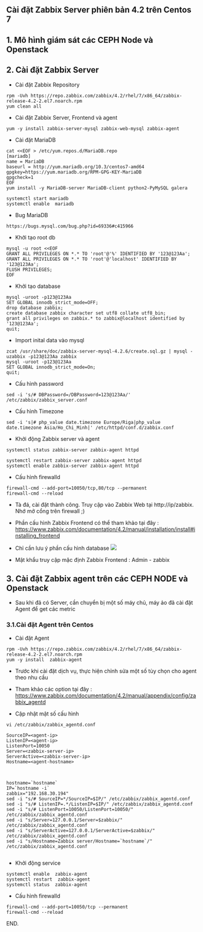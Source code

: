 

## Cài đặt Zabbix Server phiên bản 4.2 trên Centos 7

## 1. Mô hình giám sát các CEPH Node và Openstack 

## 2. Cài đặt Zabbix Server 

- Cài đặt Zabbix Repository
```
rpm -Uvh https://repo.zabbix.com/zabbix/4.2/rhel/7/x86_64/zabbix-release-4.2-2.el7.noarch.rpm
yum clean all
```


- Cài đặt Zabbix Server, Frontend và agent 
```
yum -y install zabbix-server-mysql zabbix-web-mysql zabbix-agent
```

- Cài đặt MariaDB 
```
cat <<EOF > /etc/yum.repos.d/MariaDB.repo
[mariadb]
name = MariaDB
baseurl = http://yum.mariadb.org/10.3/centos7-amd64
gpgkey=https://yum.mariadb.org/RPM-GPG-KEY-MariaDB
gpgcheck=1
EOF
yum install -y MariaDB-server MariaDB-client python2-PyMySQL galera

systemctl start mariadb 
systemctl enable  mariadb 

```

- Bug MariaDB 
```
https://bugs.mysql.com/bug.php?id=69336#c415966
```

- Khởi tạo root db 
```
mysql -u root <<EOF
GRANT ALL PRIVILEGES ON *.* TO 'root'@'%' IDENTIFIED BY '123@123Aa';
GRANT ALL PRIVILEGES ON *.* TO 'root'@'localhost' IDENTIFIED BY '123@123Aa';
FLUSH PRIVILEGES;
EOF
```

- Khởi tạo database 
```
mysql -uroot -p123@123Aa
SET GLOBAL innodb_strict_mode=OFF;
drop database zabbix;
create database zabbix character set utf8 collate utf8_bin;
grant all privileges on zabbix.* to zabbix@localhost identified by '123@123Aa';
quit;
```


- Import inital data vào mysql 
```
zcat /usr/share/doc/zabbix-server-mysql-4.2.6/create.sql.gz | mysql -uzabbix -p123@123Aa zabbix 
mysql -uroot -p123@123Aa
SET GLOBAL innodb_strict_mode=On;
quit;

```

- Cấu hình password 
```
sed -i 's/# DBPassword=/DBPassword=123@123Aa/' /etc/zabbix/zabbix_server.conf
```

- Cấu hình Timezone 
```
sed -i 's|# php_value date.timezone Europe/Riga|php_value date.timezone Asia/Ho_Chi_Minh|' /etc/httpd/conf.d/zabbix.conf
```

- Khởi động Zabbix server và agent 
```
systemctl status zabbix-server zabbix-agent httpd

systemctl restart zabbix-server zabbix-agent httpd
systemctl enable zabbix-server zabbix-agent httpd

```

- Cấu hình firewalld
```
firewall-cmd --add-port=10050/tcp,80/tcp --permanent
firewall-cmd --reload
```

- Tà đá, cài đặt thành công. Truy cập vào Zabbix Web tại http://ip/zabbix. Nhớ mở cổng trên firewall ;)



- Phần cấu hình Zabbix Frontend có thể tham khảo tại đây : https://www.zabbix.com/documentation/4.2/manual/installation/install#installing_frontend

- Chỉ cần lưu ý phần cấu hình database 
![](https://i.imgur.com/KeKm74d.png)

- Mật khẩu truy cập mặc định Zabbix  Frontend : Admin - zabbix


## 3. Cài đặt Zabbix agent trên các CEPH NODE và Openstack

- Sau khi đã có Server, cần chuyển bị một số máy chủ, máy ảo đã cài đặt Agent để get các metric 

### 3.1.Cài đặt Agent trên Centos 


- Cài đặt Agent
```
rpm -Uvh https://repo.zabbix.com/zabbix/4.2/rhel/7/x86_64/zabbix-release-4.2-2.el7.noarch.rpm
yum -y install  zabbix-agent
```

- Trước khi cài đặt dịch vụ, thực hiện chỉnh sửa một số tùy chọn cho agent theo nhu cầu
- Tham khảo các option tại đây : https://www.zabbix.com/documentation/4.2/manual/appendix/config/zabbix_agentd

- Cập nhật mật số cấu hình 
```
vi /etc/zabbix/zabbix_agentd.conf

SourceIP=<agent-ip>
ListenIP=<agent-ip>
ListenPort=10050
Server=<zabbix-server-ip>
ServerActive=<zabbix-server-ip>
Hostname=<agent-hostname>


    
hostname=`hostname`
IP=`hostname -i`
zabbix="192.168.30.194"
sed -i "s/# SourceIP=*/SourceIP=$IP/" /etc/zabbix/zabbix_agentd.conf
sed -i "s/# ListenIP=.*/ListenIP=$IP/" /etc/zabbix/zabbix_agentd.conf
sed -i "s/# ListenPort=10050/ListenPort=10050/" /etc/zabbix/zabbix_agentd.conf
sed -i "s/Server=127.0.0.1/Server=$zabbix/" /etc/zabbix/zabbix_agentd.conf
sed -i "s/ServerActive=127.0.0.1/ServerActive=$zabbix/" /etc/zabbix/zabbix_agentd.conf
sed -i "s/Hostname=Zabbix server/Hostname=`hostname`/" /etc/zabbix/zabbix_agentd.conf


```

- Khởi động service 
```
systemctl enable  zabbix-agent 
systemctl restart  zabbix-agent 
systemctl status  zabbix-agent 

```

- Cấu hình firewalld
```
firewall-cmd --add-port=10050/tcp --permanent
firewall-cmd --reload
```

END.